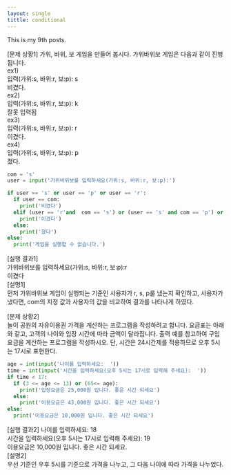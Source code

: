 ```yaml
---
layout: single
tittle: conditional
---
```


This is my 9th posts.


[문제 상황1]
가위, 바위, 보 게임을 만들어 봅시다. 가위바위보 게임은 다음과 같이 진행됩니다.   
ex1)  
입력(가위:s, 바위:r, 보:p): s  
비겼다.  
ex2)  
입력(가위:s, 바위:r, 보:p): k  
잘못 입력됨  
ex3)  
입력(가위:s, 바위:r, 보:p): r  
이겼다.  
ex4)  
입력(가위:s, 바위:r, 보:p): p  
졌다.  


~~~python
com = 's'
user = input('가위바위보를 입력하세요(가위:s, 바위:r, 보:p):')

if user == 's' or user == 'p' or user == 'r':
  if user == com:
    print('비겼다')
  elif (user == 'r'and  com == 's') or (user == 's' and com == 'p') or (user == 'p' and com == 'r'):
    print('이겼다')
  else:
    print('졌다')
else:
  print('게임을 실행할 수 없습니다.')
~~~  

[실행 결과1]  
가위바위보를 입력하세요(가위:s, 바위:r, 보:p):r  
이겼다  
[설명1]  
먼저 가위바위보 게임이 실행되는 기준인 사용자가 r, s, p룰 냈는지 확인하고, 사용자가 냈다면, com의 지정 값과 사용자의 값을 비교하여 결과를 나타나게 하였다.             











[문제 상황2]  
놀이 공원의 자유이용권 가격을 계산하는 프로그램을 작성하려고 합니다. 요금표는 아래와 같고, 고객의 나이와 입장 시간에 따라 금액이 달라집니다. 출력 예를 참고하여 구입요금을 계산하는
프로그램을 작성하시오. 단, 시간은 24시간제를 적용하므로 오후 5시는 17시로 표현한다.  


~~~python
age = int(input('나이를 입력하세요:  '))
time = int(input('시간을 입력하세요(오후 5시는 17시로 입력해 주세요):  '))
if time < 17:
  if (3 <= age <= 13) or (65<= age):
    print('입장요금은 25,000원 입니다. 좋은 시간 되세요')
  else:
    print('이용요금은 43,000원 입니다. 좋은 시간 되세요') 
else:
  print('이용요금은 10,000원 입니다. 좋은 시간 되세요')
~~~  


[실행 결과2]
나이를 입력하세요:  18  
시간을 입력하세요(오후 5시는 17시로 입력해 주세요):  19  
이용요금은 10,000원 입니다. 좋은 시간 되세요.   
[설명2]  
우선 기준인 우후 5시를 기준으로 가격을 나누고, 그 다음 나이에 따라 가격을 나누었다.  
